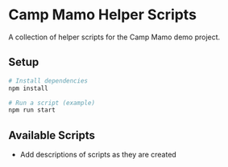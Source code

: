 # Camp Mamo Helper Scripts

A collection of helper scripts for the Camp Mamo demo project.

## Setup

```bash
# Install dependencies
npm install

# Run a script (example)
npm run start
```

## Available Scripts

- Add descriptions of scripts as they are created
